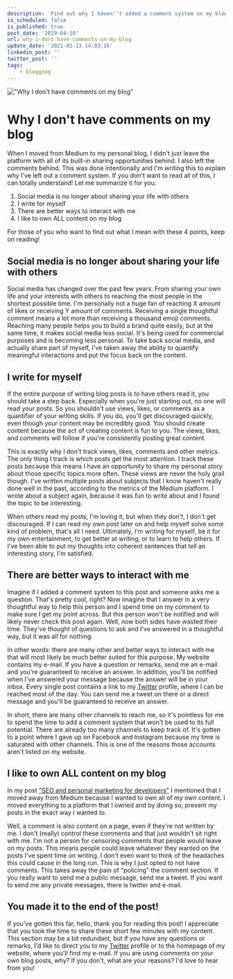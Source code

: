 ```yaml
---
description: 'Find out why I haven''t added a comment system on my blog. It has been left out very intentionally, maybe it''s something you should consider too.'
is_scheduled: false
is_published: true
post_date: '2019-04-10'
url: why-i-dont-have-comments-on-my-blog
update_date: '2021-01-13 14:03:16'
linkedin_post: ''
twitter_post: ''
tags:
    - blogging
---
```

!["Why I don't have comments on my blog"](/images/articles/heart-zero-likes.jpeg)

# Why I don't have comments on my blog

When I moved from Medium to my personal blog, I didn't just leave the platform with all of its built-in sharing 
opportunities behind. I also left the comments behind. This was done intentionally and I'm writing this to explain 
why I've left out a comment system. If you don't want to read all of this, I can totally understand! 
Let me summarize it for you:

1. Social media is no longer about sharing your life with others
2. I write for myself
3. There are better ways to interact with me
4. I like to own ALL content on my blog

For those of you who want to find out what I mean with these 4 points, keep on reading!

## Social media is no longer about sharing your life with others
Social media has changed over the past few years. From sharing your own life and your interests with others to 
reaching the most people in the shortest possible time. I'm personally not a huge fan of reaching X amount of 
likes or receiving Y amount of comments. Receiving a single thoughtful comment means a lot more than 
receiving a thousand emoji comments. Reaching many people helps you to build a brand quite easily, 
but at the same time, it makes social media less social. It's being used for commercial purposes and is 
becoming less personal. To take back social media, and actually share part of myself, 
I've taken away the ability to quantify meaningful interactions and put the focus back on the content.

## I write for myself
If the entire purpose of writing blog posts is to have others read it, you should take a step back. 
Especially when you're just starting out, no one will read your posts. So you shouldn't use views, likes, or 
comments as a quantifier of your writing skills. If you do, you'll get discouraged quickly, even though your content may be 
incredibly good. You should create content because the act of creating content is fun to you. 
The views, likes, and comments will follow if you're consistently posting great content.

This is exactly why I don't track views, likes, comments and other metrics. The only thing I track is which 
posts get the most attention. I track these posts because this means I have an opportunity to share my personal 
story about those specific topics more often. These views are never the holy grail though. I've written multiple 
posts about subjects that I know haven't really done well in the past, according to the metrics of the Medium platform. 
I wrote about a subject again, because it was fun to write about and I found the topic to be interesting. 

When others read my posts, I'm loving it, but when they don't, I don't get discouraged. 
If I can read my own post later on and help myself solve some kind of problem, that's all I need. 
Ultimately, I'm writing for myself, be it for my own entertainment, to get better at writing, or to learn to help others. 
If I've been able to put my thoughts into coherent sentences that tell an interesting story, I'm satisfied. 

## There are better ways to interact with me
Imagine if I added a comment system to this post and someone asks me a question. That's pretty cool, right? 
Now imagine that I answer in a very thoughtful way to help this person and I spend time on my comment to make 
sure I get my point across. But this person won't be notified and will likely never check this post again. 
Well, now both sides have wasted their time. They've thought of questions to ask and I've answered in a thoughtful way, 
but it was all for nothing. 

In other words: there are many other and better ways to interact with me that will most likely be much better 
suited for this purpose. My website contains my e-mail. If you have a question or remarks, send me an e-mail and 
you're guaranteed to receive an answer. In addition, you'll be notified when I've answered your message 
because the answer will be in your inbox. Every single post contains a link to my 
[Twitter](https://twitter.com/RJElsinga)  profile, where I can be reached most of the day. 
You can send me a tweet on there or a direct message and you'll be guaranteed to receive an answer. 

In short, there are many other channels to reach me, so it's pointless for me to spend the time to add a 
comment system that won't be used to its full potential. There are already too many channels to keep track of. 
It's gotten to a point where I gave up on Facebook and Instagram because my time is saturated with other channels. 
This is one of the reasons those accounts aren't listed on my website. 

## I like to own ALL content on my blog
In my post ["SEO and personal marketing for developers"](/articles/seo-and-personal-marketing-for-developers) 
I mentioned that I moved away from Medium because I wanted to own all of my own content. 
I moved everything to a platform that I owned and by doing so, present my posts in the exact way I wanted to.

Well, a comment is also content on a page, even if they're not written by me. I don't (really) control these 
comments and that just wouldn't sit right with me. I'm not a person for censoring comments that people would 
leave on my posts. This means people could leave whatever they wanted on the posts I've spent time on writing. 
I don't even want to think of the headaches this could cause in the long run. 
This is why I just opted to not have comments. This takes away the pain of "policing" the comment section. 
If you really want to send me a public message, send me a tweet. If you want to send me any private messages, 
there is twitter and e-mail. 

## You made it to the end of the post!
If you've gotten this far, hello, thank you for reading this post! I appreciate that you took the time to share 
these short few minutes with my content. This section may be a bit redundant, but if you have any questions or remarks, 
I'd like to direct you to my [Twitter](https://twitter.com/RJElsinga) profile or to the homepage of my website, 
where you'll find my e-mail. If you are using comments on your own blog posts, why? 
If you don't, what are your reasons? I'd love to hear from you! 

